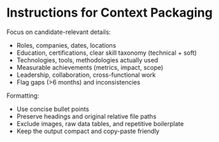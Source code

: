 # Instructions for Context Packaging

Focus on candidate-relevant details:

- Roles, companies, dates, locations
- Education, certifications, clear skill taxonomy (technical + soft)
- Technologies, tools, methodologies actually used
- Measurable achievements (metrics, impact, scope)
- Leadership, collaboration, cross-functional work
- Flag gaps (>6 months) and inconsistencies

Formatting:

- Use concise bullet points
- Preserve headings and original relative file paths
- Exclude images, raw data tables, and repetitive boilerplate
- Keep the output compact and copy-paste friendly
